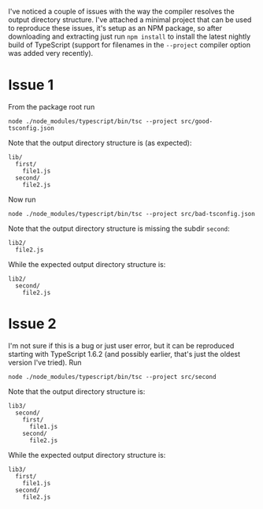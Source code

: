 I've noticed a couple of issues with the way the compiler resolves the output directory structure. I've attached a minimal project that can be used to reproduce these issues, it's setup as an NPM package, so after downloading and extracting just run `npm install` to install the latest nightly build of TypeScript (support for filenames in the `--project` compiler option was added very recently).

Issue 1
======
From the package root run
```
node ./node_modules/typescript/bin/tsc --project src/good-tsconfig.json
```
Note that the output directory structure is (as expected):
```
lib/
  first/
    file1.js
  second/
    file2.js
```
Now run
```
node ./node_modules/typescript/bin/tsc --project src/bad-tsconfig.json
```
Note that the output directory structure is missing the subdir `second`:
```
lib2/
  file2.js
```
While the expected output directory structure is:


```
lib2/
  second/
    file2.js
```

Issue 2
======
I'm not sure if this is a bug or just user error, but it can be reproduced starting with TypeScript 1.6.2 (and possibly earlier, that's just the oldest version I've tried). Run
```
node ./node_modules/typescript/bin/tsc --project src/second
```
Note that the output directory structure is:
```
lib3/
  second/
    first/
      file1.js
    second/
      file2.js
```
While the expected output directory structure is:
```
lib3/
  first/
    file1.js
  second/
    file2.js
```
